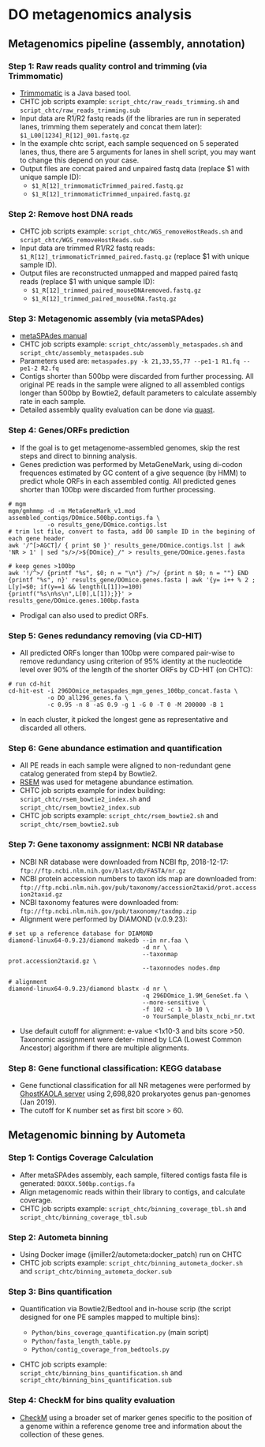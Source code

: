 # DO metagenomics analysis

## **Metagenomics pipeline (assembly, annotation)**

### **Step 1: Raw reads quality control and trimming (via Trimmomatic)**
- [Trimmomatic](http://www.usadellab.org/cms/?page=trimmomatic) is a Java based tool.
- CHTC job scripts example: `script_chtc/raw_reads_trimming.sh` and `script_chtc/raw_reads_trimming.sub`
- Input data are R1/R2 fastq reads (if the libraries are run in seperated lanes, trimming them seperately and concat them later): `$1_L00[1234]_R[12]_001.fastq.gz`
- In the example chtc script, each sample sequenced on 5 seperated lanes, thus, there are 5 arguments for lanes in shell script, you may want to change this depend on your case.
- Output files are concat paired and unpaired fastq data (replace $1 with unique sample ID):
    * `$1_R[12]_trimmomaticTrimmed_paired.fastq.gz`
    * `$1_R[12]_trimmomaticTrimmed_unpaired.fastq.gz`

### **Step 2: Remove host DNA reads**
- CHTC job scripts example: `script_chtc/WGS_removeHostReads.sh` and `script_chtc/WGS_removeHostReads.sub`
- Input data are trimmed R1/R2 fastq reads: `$1_R[12]_trimmomaticTrimmed_paired.fastq.gz` (replace $1 with unique sample ID).
- Output files are reconstructed unmapped and mapped paired fastq reads (replace $1 with unique sample ID):
    * `$1_R[12]_trimmed_paired_mouseDNAremoved.fastq.gz`
    * `$1_R[12]_trimmed_paired_mouseDNA.fastq.gz`

### **Step 3: Metagenomic assembly (via metaSPAdes)**
- [metaSPAdes manual](http://cab.spbu.ru/files/release3.12.0/manual.html)
- CHTC job scripts example: `script_chtc/assembly_metaspades.sh` and `script_chtc/assembly_metaspades.sub`
- Parameters used are: `metaspades.py -k 21,33,55,77 --pe1-1 R1.fq --pe1-2 R2.fq`
- Contigs shorter than 500bp were discarded from further processing. All original PE reads in the sample were aligned to all assembled contigs longer than 500bp by Bowtie2, default parameters to calculate assembly rate in each sample.
- Detailed assembly quality evaluation can be done via [quast](http://quast.bioinf.spbau.ru/manual.html).

### **Step 4: Genes/ORFs prediction**
- If the goal is to get metagenome-assembled genomes, skip the rest steps and direct to binning analysis.
- Genes prediction was performed by MetaGeneMark, using di-codon frequences estimated by GC content of a give sequence (by HMM) to predict whole ORFs in each assembled contig. All predicted genes shorter than 100bp were discarded from further processing.
```
# mgm
mgm/gmhmmp -d -m MetaGeneMark_v1.mod assembled_contigs/DOmice.500bp.contigs.fa \
           -o results_gene/DOmice.contigs.lst
# trim lst file, convert to fasta, add DO sample ID in the begining of each gene header
awk '/^[>AGCT]/ { print $0 }' results_gene/DOmice.contigs.lst | awk 'NR > 1' | sed "s/>/>${DOmice}_/" > results_gene/DOmice.genes.fasta

# keep genes >100bp
awk '!/^>/ {printf "%s", $0; n = "\n"} /^>/ {print n $0; n = ""} END {printf "%s", n}' results_gene/DOmice.genes.fasta | awk '{y= i++ % 2 ; L[y]=$0; if(y==1 && length(L[1])>=100) {printf("%s\n%s\n",L[0],L[1]);}}' > results_gene/DOmice.genes.100bp.fasta

```
- Prodigal can also used to predict ORFs.

### **Step 5: Genes redundancy removing (via CD-HIT)**
- All predicted ORFs longer than 100bp were compared pair-wise to remove redundancy using criterion of 95% identity at the nucleotide level over 90% of the length of the shorter ORFs by CD-HIT (on CHTC):
```
# run cd-hit
cd-hit-est -i 296DOmice_metaspades_mgm_genes_100bp_concat.fasta \
           -o DO_all296_genes.fa \
           -c 0.95 -n 8 -aS 0.9 -g 1 -G 0 -T 0 -M 200000 -B 1
```
- In each cluster, it picked the longest gene as representative and discarded all others.

### **Step 6: Gene abundance estimation and quantification**
- All PE reads in each sample were aligned to non-redundant gene catalog generated from step4 by Bowtie2.
- [RSEM](https://github.com/bli25broad/RSEM_tutorial) was used for metagene abundance estimation. 
- CHTC job scripts example for index building: `script_chtc/rsem_bowtie2_index.sh` and `script_chtc/rsem_bowtie2_index.sub`
- CHTC job scripts example: `script_chtc/rsem_bowtie2.sh` and `script_chtc/rsem_bowtie2.sub`

### **Step 7: Gene taxonomy assignment: NCBI NR database**
- NCBI NR database were downloaded from NCBI ftp, 2018-12-17: `ftp://ftp.ncbi.nlm.nih.gov/blast/db/FASTA/nr.gz`
- NCBI protein accession numbers to taxon ids map are downloaded from: `ftp://ftp.ncbi.nlm.nih.gov/pub/taxonomy/accession2taxid/prot.accession2taxid.gz`
- NCBI taxonomy features were downloaded from: `ftp://ftp.ncbi.nlm.nih.gov/pub/taxonomy/taxdmp.zip`
- Alignment were performed by DIAMOND (v.0.9.23):
```
# set up a reference database for DIAMOND
diamond-linux64-0.9.23/diamond makedb --in nr.faa \
                                      -d nr \ 
                                      --taxonmap prot.accession2taxid.gz \
                                      --taxonnodes nodes.dmp

# alignment
diamond-linux64-0.9.23/diamond blastx -d nr \
                                      -q 296DOmice_1.9M_GeneSet.fa \
                                      --more-sensitive \
                                      -f 102 -c 1 -b 10 \
                                      -o YourSample_blastx_ncbi_nr.txt
```
- Use default cutoff for alignment: e-value <1x10-3 and bits score >50. Taxonomic assignment were deter- mined by LCA (Lowest Common Ancestor) algorithm if there are multiple alignments. 

### **Step 8: Gene functional classification: KEGG database**
- Gene functional classification for all NR metagenes were performed by [GhostKAOLA server](https://www.kegg.jp/ghostkoala/) using 2,698,820 prokaryotes genus pan-genomes (Jan 2019).
- The cutoff for K number set as first bit score > 60.


## **Metagenomic binning by Autometa**

### **Step 1: Contigs Coverage Calculation**
- After metaSPAdes assembly, each sample, filtered contigs fasta file is generated: `DOXXX.500bp.contigs.fa`
- Align metagenomic reads within their library to contigs, and calculate coverage.
- CHTC job scripts example: `script_chtc/binning_coverage_tbl.sh` and `script_chtc/binning_coverage_tbl.sub`

### **Step 2: Autometa binning**
- Using Docker image (ijmiller2/autometa:docker_patch) run on CHTC
- CHTC job scripts example: `script_chtc/binning_autometa_docker.sh` and `script_chtc/binning_autometa_docker.sub`

### **Step 3: Bins quantification**
- Quantification via Bowtie2/Bedtool and in-house scrip (the script designed for one PE samples mapped to multiple bins):
    * `Python/bins_coverage_quantification.py` (main script)
    * `Python/fasta_length_table.py`
    * `Python/contig_coverage_from_bedtools.py`

- CHTC job scripts example: `script_chtc/binning_bins_quantification.sh` and `script_chtc/binning_bins_quantification.sub`

### **Step 4: CheckM for bins quality evaluation**
- [CheckM](https://github.com/Ecogenomics/CheckM/wiki) using a broader set of marker genes specific to the position of a genome within a reference genome tree and information about the collection of these genes.


